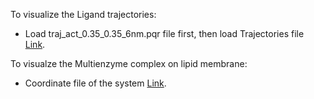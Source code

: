 To visualize the Ligand trajectories: <br>
- Load traj_act_0.35_0.35_6nm.pqr file first, then load Trajectories file [Link](https://drive.google.com/file/d/1Wo6tef85In6duTpXmbcl084rJAk1WZME/view?usp=sharing).

To visualze the Multienzyme complex on lipid membrane: <br>
- Coordinate file of the system [Link](https://drive.google.com/file/d/1tOGd4Hh9M30WZXcZ48SYehAeA0LkN8Oc/view?usp=drive_link).
